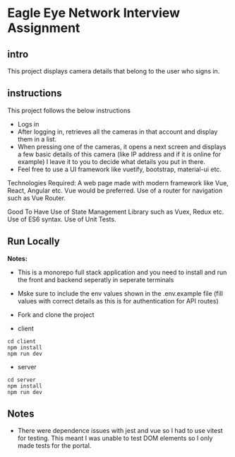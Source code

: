 # Eagle Eye Network Interview Assignment

## intro

This project displays camera details that belong to the user who signs in.

## instructions

This project follows the below instructions

- Logs in
- After logging in, retrieves all the cameras in that account and display them in a list.
- When pressing one of the cameras, it opens a next screen and displays a few basic details of this camera (like IP address and if it is online for example) I leave it to you to decide what details you put in there.
- Feel free to use a UI framework like vuetify, bootstrap, material-ui etc.

Technologies Required:
A web page made with modern framework like Vue, React, Angular etc. Vue would be preferred.
Use of a router for navigation such as Vue Router.

Good To Have
Use of State Management Library such as Vuex, Redux etc.
Use of ES6 syntax.
Use of Unit Tests.

## Run Locally

**Notes:**

- This is a monorepo full stack application and you need to install and run the front and backend seperatly in seperate terminals
- Mske sure to include the env values shown in the .env.example file (fill values with correct details as this is for authentication for API routes)

- Fork and clone the project

- client

```
cd client
npm install
npm run dev

```

- server

```
cd server
npm install
npm run dev

```

## Notes

- There were dependence issues with jest and vue so I had to use vitest for testing. This meant I was unable to test DOM elements so I only made tests for the portal.
